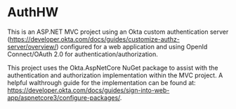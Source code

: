 # AuthHW

This is an ASP.NET MVC project using an Okta custom authentication server (https://developer.okta.com/docs/guides/customize-authz-server/overview/) configured for a web application and using OpenId Connect/OAuth 2.0 for authentication/authorization.

This project uses the Okta.AspNetCore NuGet package to assist with the authentication and authorization implementation within the MVC project. A helpful walthrough guide for the implementation can be found at: https://developer.okta.com/docs/guides/sign-into-web-app/aspnetcore3/configure-packages/.
